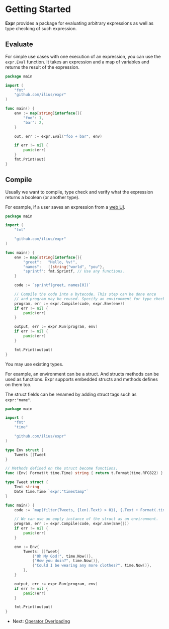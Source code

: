 # Getting Started

**Expr** provides a package for evaluating arbitrary expressions as well as type
checking of such expression.

## Evaluate

For simple use cases with one execution of an expression, you can use the 
`expr.Eval` function. It takes an expression and a map of variables and returns
the result of the expression.

```go
package main

import (
	"fmt"
	"github.com/ilius/expr"
)

func main() {
	env := map[string]interface{}{
		"foo": 1,
		"bar": 2,
	}

	out, err := expr.Eval("foo + bar", env)

	if err != nil {
		panic(err)
	}
	fmt.Print(out)
}
```

## Compile

Usually we want to compile, type check and verify what the expression returns a 
boolean (or another type). 

For example, if a user saves an expression from a
[web UI](https://ilius.github.io/expr/).

```go
package main

import (
	"fmt"

	"github.com/ilius/expr"
)

func main() {
	env := map[string]interface{}{
		"greet":   "Hello, %v!",
		"names":   []string{"world", "you"},
		"sprintf": fmt.Sprintf, // Use any functions.
	}

	code := `sprintf(greet, names[0])`

	// Compile the code into a bytecode. This step can be done once 
	// and program may be reused. Specify an environment for type check.
	program, err := expr.Compile(code, expr.Env(env))
	if err != nil {
		panic(err)
	}

	output, err := expr.Run(program, env)
	if err != nil {
		panic(err)
	}

	fmt.Print(output)
}
```

You may use existing types. 

For example, an environment can be a struct. And structs methods can be used as
functions. Expr supports embedded structs and methods defines on them too.

The struct fields can be renamed by adding struct tags such as `expr:"name"`.

```go
package main

import (
	"fmt"
	"time"

	"github.com/ilius/expr"
)

type Env struct {
	Tweets []Tweet
}

// Methods defined on the struct become functions.
func (Env) Format(t time.Time) string { return t.Format(time.RFC822) }

type Tweet struct {
	Text string
	Date time.Time `expr:"timestamp"`
}

func main() {
	code := `map(filter(Tweets, {len(.Text) > 0}), {.Text + Format(.timestamp)})`

	// We can use an empty instance of the struct as an environment.
	program, err := expr.Compile(code, expr.Env(Env{}))
	if err != nil {
		panic(err)
	}

	env := Env{
		Tweets: []Tweet{
			{"Oh My God!", time.Now()}, 
			{"How you doin?", time.Now()}, 
			{"Could I be wearing any more clothes?", time.Now()},
		},
	}

	output, err := expr.Run(program, env)
	if err != nil {
		panic(err)
	}

	fmt.Print(output)
}
```

* Next: [Operator Overloading](Operator-Overloading.md)
